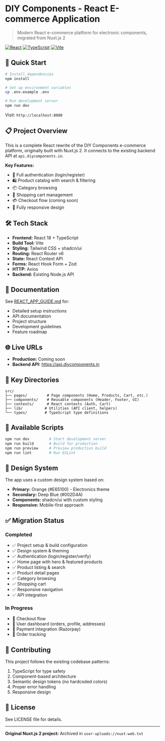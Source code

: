 # DIY Components - React E-commerce Application

> Modern React e-commerce platform for electronic components, migrated from Nuxt.js 2

[![React](https://img.shields.io/badge/React-18-blue.svg)](https://reactjs.org/)
[![TypeScript](https://img.shields.io/badge/TypeScript-5-blue.svg)](https://www.typescriptlang.org/)
[![Vite](https://img.shields.io/badge/Vite-5-purple.svg)](https://vitejs.dev/)

## 🚀 Quick Start

```bash
# Install dependencies
npm install

# Set up environment variables
cp .env.example .env

# Run development server
npm run dev
```

Visit: `http://localhost:8080`

## 📋 Project Overview

This is a complete React rewrite of the DIY Components e-commerce platform, originally built with Nuxt.js 2. It connects to the existing backend API at `api.diycomponents.in`.

**Key Features:**
- 🔐 Full authentication (login/register)
- 🛍️ Product catalog with search & filtering
- 📦 Category browsing
- 🛒 Shopping cart management
- 💳 Checkout flow (coming soon)
- 📱 Fully responsive design

## 🛠️ Tech Stack

- **Frontend:** React 18 + TypeScript
- **Build Tool:** Vite
- **Styling:** Tailwind CSS + shadcn/ui
- **Routing:** React Router v6
- **State:** React Context API
- **Forms:** React Hook Form + Zod
- **HTTP:** Axios
- **Backend:** Existing Node.js API

## 📖 Documentation

See [REACT_APP_GUIDE.md](./REACT_APP_GUIDE.md) for:
- Detailed setup instructions
- API documentation
- Project structure
- Development guidelines
- Feature roadmap

## 🌐 Live URLs

- **Production:** Coming soon
- **Backend API:** https://api.diycomponents.in

## 📁 Key Directories

```
src/
├── pages/         # Page components (Home, Products, Cart, etc.)
├── components/    # Reusable components (Header, Footer, UI)
├── contexts/      # React contexts (Auth, Cart)
├── lib/          # Utilities (API client, helpers)
└── types/        # TypeScript type definitions
```

## 🔧 Available Scripts

```bash
npm run dev         # Start development server
npm run build       # Build for production  
npm run preview     # Preview production build
npm run lint        # Run ESLint
```

## 🎨 Design System

The app uses a custom design system based on:
- **Primary:** Orange (#E65100) - Electronics theme
- **Secondary:** Deep Blue (#002D4A)
- **Components:** shadcn/ui with custom styling
- **Responsive:** Mobile-first approach

## ✅ Migration Status

### Completed
- ✅ Project setup & build configuration
- ✅ Design system & theming
- ✅ Authentication (login/register/verify)
- ✅ Home page with hero & featured products
- ✅ Product listing & search
- ✅ Product detail pages
- ✅ Category browsing
- ✅ Shopping cart
- ✅ Responsive navigation
- ✅ API integration

### In Progress
- 🚧 Checkout flow
- 🚧 User dashboard (orders, profile, addresses)
- 🚧 Payment integration (Razorpay)
- 🚧 Order tracking

## 🤝 Contributing

This project follows the existing codebase patterns:
1. TypeScript for type safety
2. Component-based architecture
3. Semantic design tokens (no hardcoded colors)
4. Proper error handling
5. Responsive design

## 📄 License

See LICENSE file for details.

---

**Original Nuxt.js 2 project:** Archived in `user-uploads://nuxt-web.txt`
